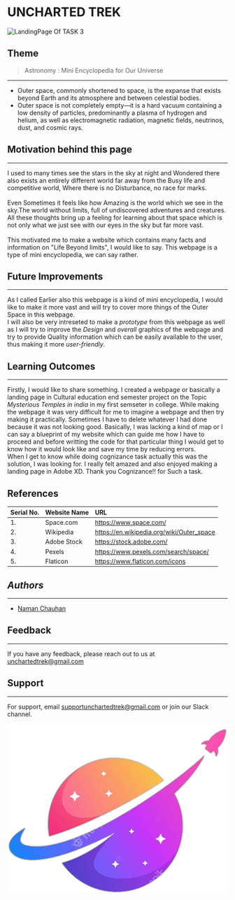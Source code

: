 # __UNCHARTED TREK__


![LandingPage Of TASK 3](https://github.com/theNamanchauhan/Cognizance/blob/master/Task%203/Web%201920%20%E2%80%93%201@2x.png?raw=true
)

## **Theme**
> Astronomy : Mini Encyclopedia for Our Universe
---
* Outer space, commonly shortened to space, is the expanse that exists beyond Earth and its atmosphere and between celestial bodies.
* Outer space is not completely empty—it is a hard vacuum containing a low density of particles, predominantly a plasma of hydrogen and helium, as well as electromagnetic radiation, magnetic fields, neutrinos, dust, and cosmic rays.



## __Motivation behind this page__
---
I used to many times see the stars in the sky at night and Wondered there also exists an entirely different world far away from the Busy life and competitive world, Where there is no Disturbance, no race for marks.<br>
<br>
Even Sometimes it feels like how Amazing is the world which we see in the sky.The world without limits, full of undiscovered adventures and creatures.
<br>
All these thoughts bring up a feeling for learning about that space which is not only what we just see with our eyes in the sky but far more vast.
<br>
<br>
This motivated me to make a website which contains many facts and information on "Life Beyond limits", I would like to say. This webpage is a type of mini encyclopedia, we can say rather.
## __Future Improvements__
---
As I called Earlier also this webpage is a kind of mini encyclopedia, I would like to make it more vast and will try to cover more things of the Outer Space in this webpage.<br>
I will also be very intreseted to make a *prototype* from this webpage as well as I will try to improve the *Design* and *overall* graphics of the webpage and try to provide Quality information which can be easily available to the user, thus making it more *user-friendly*.
## __Learning Outcomes__
---
Firstly, I would like to share something. I created a webpage or basically a landing page in Cultural education end semester project on the Topic _Mysterious Temples in india_  in my first semseter in college. While making the webpage it was very difficult for me to imagine a webpage and then try making it practically. Sometimes I have to delete whatever I had done because it was not looking good. Basically, I was lacking a kind of map or I can say a blueprint of my website which can guide me how I have to proceed and before writting the code for that particular thing I would get to know how it would look like and save my time by reducing errors.<br>
When I get to know while doing cognizance task actually this was the solution, I was looking for. I really felt amazed and also enjoyed making a landing page in Adobe XD.
Thank you Cognizance!! for Such a task.
## References

| Serial No.| Website Name| URL|
| :-------- | :------- | :------------------------- |
| 1. | Space.com|https://www.space.com/|
| 2. | Wikipedia|https://en.wikipedia.org/wiki/Outer_space|
| 3. | Adobe Stock|https://stock.adobe.com/|
| 4. | Pexels|https://www.pexels.com/search/space/|
| 5. | Flaticon|https://www.flaticon.com/icons|
## *Authors*
---
* [Naman Chauhan](https://www.github.com/theNamanchauhan)


## Feedback
---
If you have any feedback, please reach out to us at unchartedtrek@gmail.com
## Support
---
For support, email supportunchartedtrek@gmail.com or join our Slack channel.

![Logo](https://github.com/theNamanchauhan/Cognizance/blob/master/Task%203/1645337317016.png?raw=true)
